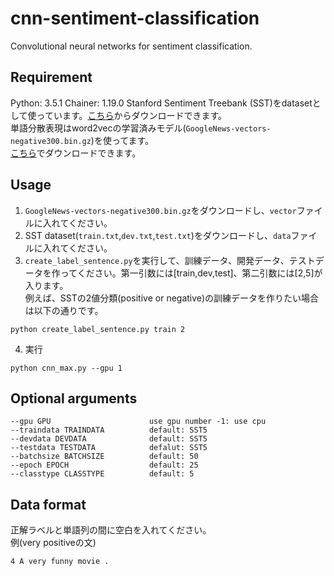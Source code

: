 # cnn-sentiment-classification
Convolutional neural networks for sentiment classification.
## Requirement
Python: 3.5.1
Chainer: 1.19.0
Stanford Sentiment Treebank (SST)をdatasetとして使っています。[こちら](https://nlp.stanford.edu/sentiment/)からダウンロードできます。  
単語分散表現はword2vecの学習済みモデル(`GoogleNews-vectors-negative300.bin.gz`)を使ってます。  
[こちら](https://code.google.com/archive/p/word2vec/)でダウンロードできます。  

## Usage
1. `GoogleNews-vectors-negative300.bin.gz`をダウンロードし、`vector`ファイルに入れてください。
2. SST dataset(`train.txt`,`dev.txt`,`test.txt`)をダウンロードし、`data`ファイルに入れてください。
3. `create_label_sentence.py`を実行して、訓練データ、開発データ、テストデータを作ってください。第一引数には[train,dev,test]、第二引数には[2,5]が入ります。  
例えば、SSTの2値分類(positive or negative)の訓練データを作りたい場合は以下の通りです。  

```
python create_label_sentence.py train 2
```
4. 実行  

```
python cnn_max.py --gpu 1
```

## Optional arguments
    --gpu GPU                      use gpu number -1: use cpu
    --traindata TRAINDATA          default: SST5
    --devdata DEVDATA              default: SST5
    --testdata TESTDATA            defalut: SST5
    --batchsize BATCHSIZE          default: 50
    --epoch EPOCH                  default: 25  
    --classtype CLASSTYPE          default: 5   

## Data format
正解ラベルと単語列の間に空白を入れてください。  
例(very positiveの文)

```
4 A very funny movie .
```
